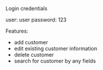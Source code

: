 Login credentials

user: user
password: 123

Features:
- add customer
- edit existing customer information
- delete customer
- search for customer by any fields
